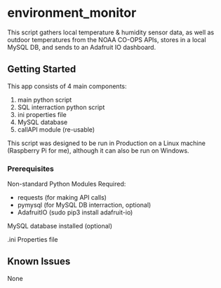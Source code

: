 # environment_monitor

This script gathers local temperature & humidity sensor data, as well as outdoor temperatures from the NOAA CO-OPS APIs, stores in a local MySQL DB, and sends to an Adafruit IO dashboard.

## Getting Started

This app consists of 4 main components:
   1. main python script
   2. SQL interraction python script
   3. ini properties file
   4. MySQL database
   5. callAPI module (re-usable)
   
This script was designed to be run in Production on a Linux machine (Raspberry Pi for me), although it can also be run on Windows.

### Prerequisites

Non-standard Python Modules Required:
- requests (for making API calls)
- pymysql (for MySQL DB interraction, optional)
- AdafruitIO (sudo pip3 install adafruit-io)

MySQL database installed (optional)

.ini Properties file




## Known Issues

None
